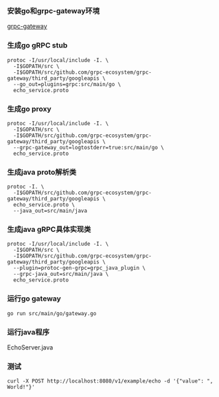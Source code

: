 ### 安装go和grpc-gateway环境
[grpc-gateway](https://github.com/grpc-ecosystem/grpc-gateway#installation)

### 生成go gRPC stub
```
protoc -I/usr/local/include -I. \
  -I$GOPATH/src \
  -I$GOPATH/src/github.com/grpc-ecosystem/grpc-gateway/third_party/googleapis \
  --go_out=plugins=grpc:src/main/go \
  echo_service.proto
```

### 生成go proxy
```
protoc -I/usr/local/include -I. \
  -I$GOPATH/src \
  -I$GOPATH/src/github.com/grpc-ecosystem/grpc-gateway/third_party/googleapis \
  --grpc-gateway_out=logtostderr=true:src/main/go \
  echo_service.proto
```

### 生成java proto解析类
```
protoc -I. \
  -I$GOPATH/src/github.com/grpc-ecosystem/grpc-gateway/third_party/googleapis \
  echo_service.proto \
  --java_out=src/main/java 
```

### 生成java gRPC具体实现类
```
protoc -I/usr/local/include -I. \
  -I$GOPATH/src \
  -I$GOPATH/src/github.com/grpc-ecosystem/grpc-gateway/third_party/googleapis \
  --plugin=protoc-gen-grpc=grpc_java_plugin \
  --grpc-java_out=src/main/java \
  echo_service.proto
```

### 运行go gateway
```
go run src/main/go/gateway.go
```

### 运行java程序
EchoServer.java

### 测试
```
curl -X POST http://localhost:8080/v1/example/echo -d '{"value": ", World!"}'
```
